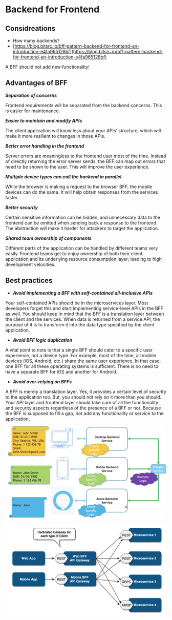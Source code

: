 # Backend for Frontend

## Considreations
* How many backends?
* [https://blog.bitsrc.io/bff-pattern-backend-for-frontend-an-introduction-e4fa965128bf](https://blog.bitsrc.io/bff-pattern-backend-for-frontend-an-introduction-e4fa965128bf)

A BFF should not add new functionality!

## Advantages of BFF
___Separation of concerns___

  Frontend requirements will be separated from the backend concerns. This is easier for maintenance.

___Easier to maintain and modify APIs___

The client application will know less about your APIs’ structure, which will make it more resilient to changes in those APIs.

___Better error handling in the frontend___

Server errors are meaningless to the frontend user most of the time. Instead of directly returning the error server sends, the BFF can map out errors that need to be shown to the user. This will improve the user experience.

___Multiple device types can call the backend in parallel___

While the browser is making a request to the browser BFF, the mobile devices can do the same. It will help obtain responses from the services faster.

___Better security___

Certain sensitive information can be hidden, and unnecessary data to the frontend can be omitted when sending back a response to the frontend. The abstraction will make it harder for attackers to target the application.

___Shared team ownership of components___

Different parts of the application can be handled by different teams very easily. Frontend teams get to enjoy ownership of both their client application and its underlying resource consumption layer; leading to high development velocities.

## Best practices
* ___Avoid implementing a BFF with self-contained all-inclusive APIs___

Your self-contained APIs should be in the microservices layer. Most developers forget this and start implementing service-level APIs in the BFF as well. You should keep in mind that the BFF is a translation layer between the client and the services. When data is returned from a service API, the purpose of it is to transform it into the data type specified by the client application.

* ___Avoid BFF logic duplication___

A vital point to note is that a single BFF should cater to a specific user experience, not a device type. For example, most of the time, all mobile devices (iOS, Android, etc.) share the same user experience. In that case, one BFF for all these operating systems is sufficient. There is no need to have a separate BFF for iOS and another for Android.

* ___Avoid over-relying on BFFs___

A BFF is merely a translation layer. Yes, it provides a certain level of security to the application too. But, you should not rely on it more than you should. Your API layer and frontend layer should take care of all the functionality and security aspects regardless of the presence of a BFF or not. Because the BFF is supposed to fill a gap, not add any functionality or service to the application.


![BFF](bff-pattern.png "Backend for Frontend")

![BFF](bff-pattern-with-microservices.png "Backend for Frontend")
